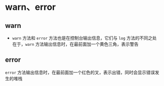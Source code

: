 # warn、error

## warn

+ `warn` 方法和 `error` 方法也是在控制台输出信息，它们与 `log` 方法的不同之处在于，`warn` 方法输出信息时，在最前面加一个黄色三角，表示警告

## error

`error` 方法输出信息时，在最前面加一个红色的叉，表示出错，同时会显示错误发生的堆栈
